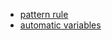 - [pattern rule](https://www.gnu.org/software/make/manual/html_node/Pattern-Rules.html#Pattern-Rules)
- [automatic variables](https://www.gnu.org/software/make/manual/html_node/Automatic-Variables.html#Automatic-Variables)
